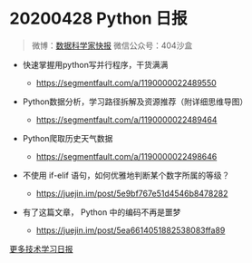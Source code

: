 # 20200428 Python 日报
> 微博：[数据科学家快报](https://www.weibo.com/wukehao)
> 微信公众号：404沙盒
- 快速掌握用python写并行程序，干货满满
  - https://segmentfault.com/a/1190000022489550

- Python数据分析，学习路径拆解及资源推荐（附详细思维导图）
  - https://segmentfault.com/a/1190000022489464

- Python爬取历史天气数据
  - https://segmentfault.com/a/1190000022498646

- 不使用 if-elif 语句，如何优雅地判断某个数字所属的等级？
  - https://juejin.im/post/5e9bf767e51d4546b8478282

- 有了这篇文章， Python 中的编码不再是噩梦
  - https://juejin.im/post/5ea6614051882538083ffa89


[更多技术学习日报](https://github.com/KehaoWu/dailypython)
